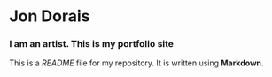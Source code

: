 # Jon Dorais 
### I am an artist. This is my portfolio site
This is a *README* file for my repository. It is written using **Markdown**.
